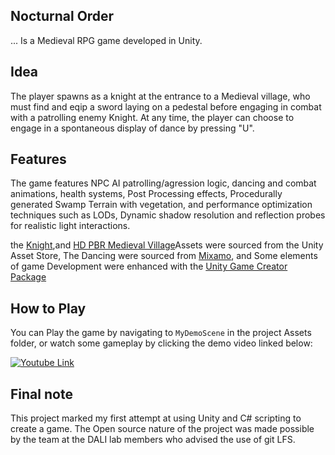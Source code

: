 ## Nocturnal Order
... Is a Medieval RPG game developed in Unity. 


## Idea
The player spawns as a knight at the entrance to a Medieval village, who must find and eqip a sword laying on a pedestal before engaging in combat with a patrolling enemy Knight.  At any time, the player can choose to engage in a spontaneous display of dance by pressing "U".

## Features

The game features NPC AI patrolling/agression logic, dancing and combat animations, health systems, Post Processing effects, Procedurally generated Swamp Terrain with vegetation, and performance optimization techniques such as LODs, Dynamic shadow resolution and reflection probes for realistic light interactions.

the [Knight](https://assetstore.unity.com/packages/3d/characters/humanoids/fantasy/knight-errant-193185),and [HD PBR Medieval Village](https://assetstore.unity.com/packages/3d/environments/fantasy/detailed-medieval-village-demo-157590)Assets were sourced from the Unity Asset Store, The Dancing were sourced from [Mixamo](https://www.mixamo.com), and Some elements of game Development were enhanced with the [Unity Game Creator Package](https://assetstore.unity.com/packages/tools/game-toolkits/game-creator-89443)


## How to Play
You can Play the game by navigating to `MyDemoScene` in the project Assets folder, or watch some gameplay by clicking the demo video linked below:

[![Youtube Link](http://img.youtube.com/vi/2-Kw9jR3h6Q/0.jpg)](http://www.youtube.com/watch?v=2-Kw9jR3h6Q "Nocturnal Order: A Medieval RPG Developed In Unity")

## Final note

This project marked my first attempt at using Unity and C# scripting to create a game.  The Open source nature of the project was made possible by the team at the DALI lab members who advised the use of git LFS. 
